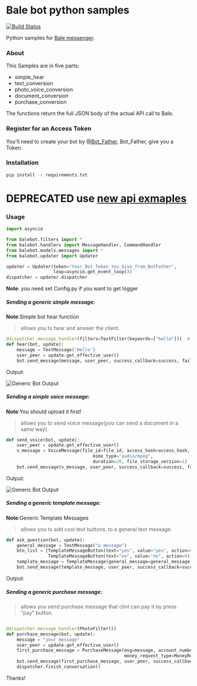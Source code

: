# Bale bot python samples 
[![Build Status](https://avatars1.githubusercontent.com/u/35299314?s=200&v=4)](https://github.com/balemessenger)

Python samples for [Bale messenger](https://bale.ai).

### About

This Samples are in five parts:

* simple_hear
* text_conversion
* photo_voice_conversion
* document_conversion
* purchase_conversion


The functions return the full JSON body of the actual API call to Bale.

### Register for an Access Token

You'll need to create your bot by [@Bot_Father](https://web.bale.ai/), Bot_Father, give you a Token.

### Installation

```bash
pip install -r requirements.txt
``` 
# DEPRECATED use [new api exmaples](https://github.com/balemessenger/bale-bot-samples/tree/master/new_api_example) 
### Usage

```python
import asyncio

from balebot.filters import *
from balebot.handlers import MessageHandler, CommandHandler
from balebot.models.messages import *
from balebot.updater import Updater

updater = Updater(token="Your_Bot_Token_You_Give_from_BotFather",
                  loop=asyncio.get_event_loop())
dispatcher = updater.dispatcher

```

__Note__: you need set Config.py if you want to get logger


##### Sending a generic simple message:

__Note__:Simple bot hear function
> allows you to hear and answer the client.


```python
@dispatcher.message_handler(filters=TextFilter(keywords=["hello"]))  # filter text the client enter to bot
def hear(bot, update):
    message = TextMessage('Hello')
    user_peer = update.get_effective_user()
    bot.send_message(message, user_peer, success_callback=success, failure_callback=failure)
```

Output:

![Generic Bot Output](image_9390.png)

##### Sending a simple voice message:
__Note__:You should upload it first!

> allows you to send voice message(you can send a document in a same way).


```python
def send_voice(bot, update):
    user_peer = update.get_effective_user()
    v_message = VoiceMessage(file_id=file_id, access_hash=access_hash, name="Hello", file_size='259969',
                                 mime_type="audio/mpeg",
                                 duration=20, file_storage_version=1)
    bot.send_message(v_message, user_peer, success_callback=success, failure_callback=failure)
```

Output:

![Generic Bot Output](https://github.com/balemessenger/blob/master/assets/logo.png)
##### Sending a generic template message:

__Note__:Generic Template Messages 
> allows you to add cool text buttons, to a general text message.


```python
def ask_question(bot, update):
    general_message = TextMessage("a message")
    btn_list = [TemplateMessageButton(text="yes", value="yes", action=0),
                TemplateMessageButton(text="no", value="no", action=0)]
    template_message = TemplateMessage(general_message=general_message, btn_list=btn_list)
    bot.send_message(template_message, user_peer, success_callback=success, failure_callback=failure)
```

Output:

##### Sending a generic purchase message:

> allows you send purchase message that clint can pay it by press "pay" button.

```python

@dispatcher.message_handler(PhotoFilter())
def purchase_message(bot, update):
    message = "your message"
    user_peer = update.get_effective_user()
    first_purchase_message = PurchaseMessage(msg=message, account_number="your cart number", amount="how much do you want to ask",
                                             money_request_type=MoneyRequestType.normal)
    bot.send_message(first_purchase_message, user_peer, success_callback=success, failure_callback=failure)
    dispatcher.finish_conversation()
```
Thanks!
